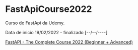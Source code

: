 # FastApiCourse2022

Curso de FastApi da Udemy. 

Data de inicio 19/02/2022 - finalizado [--/--/----] 

[FastAPI - The Complete Course 2022 (Beginner + Advanced)](https://www.udemy.com/course/fastapi-the-complete-course/)
